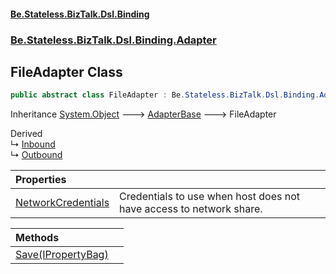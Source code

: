 #### [Be.Stateless.BizTalk.Dsl.Binding](README.md 'README')
### [Be.Stateless.BizTalk.Dsl.Binding.Adapter](Be.Stateless.BizTalk.Dsl.Binding.Adapter.md 'Be.Stateless.BizTalk.Dsl.Binding.Adapter')

## FileAdapter Class

```csharp
public abstract class FileAdapter : Be.Stateless.BizTalk.Dsl.Binding.Adapter.AdapterBase
```

Inheritance [System.Object](https://docs.microsoft.com/en-us/dotnet/api/System.Object 'System.Object') &#129106; [AdapterBase](AdapterBase.md 'Be.Stateless.BizTalk.Dsl.Binding.Adapter.AdapterBase') &#129106; FileAdapter

Derived  
&#8627; [Inbound](FileAdapter.Inbound.md 'Be.Stateless.BizTalk.Dsl.Binding.Adapter.FileAdapter.Inbound')  
&#8627; [Outbound](FileAdapter.Outbound.md 'Be.Stateless.BizTalk.Dsl.Binding.Adapter.FileAdapter.Outbound')

| Properties | |
| :--- | :--- |
| [NetworkCredentials](FileAdapter.NetworkCredentials.md 'Be.Stateless.BizTalk.Dsl.Binding.Adapter.FileAdapter.NetworkCredentials') | Credentials to use when host does not have access to network share. |

| Methods | |
| :--- | :--- |
| [Save(IPropertyBag)](FileAdapter.Save(IPropertyBag).md 'Be.Stateless.BizTalk.Dsl.Binding.Adapter.FileAdapter.Save(Microsoft.BizTalk.Component.Interop.IPropertyBag)') | |
